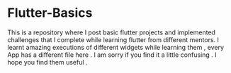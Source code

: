 # Flutter-Basics
This is a repository where I post basic flutter projects and implemented challenges that I complete while learning flutter from different mentors. 
I learnt amazing executions of different widgets while learning them , every App has a different file here . I am sorry if you find it a little confusing . I hope you find them useful .
